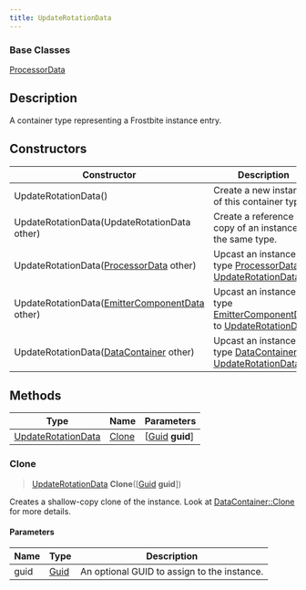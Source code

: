 ```yaml
---
title: UpdateRotationData
---
```

### Base Classes

[ProcessorData](ProcessorData)

## Description

A container type representing a Frostbite instance entry.

## Constructors

| Constructor                                                                   | Description                                                                                                                 |
| ----------------------------------------------------------------------------- | --------------------------------------------------------------------------------------------------------------------------- |
| UpdateRotationData()                                                          | Create a new instance of this container type.                                                                               |
| UpdateRotationData(UpdateRotationData other)                                  | Create a reference copy of an instance of the same type.                                                                    |
| UpdateRotationData([ProcessorData](ProcessorData) other)                      | Upcast an instance of type [ProcessorData](ProcessorData) to [UpdateRotationData](UpdateRotationData).                      |
| UpdateRotationData([EmitterComponentData](EmitterComponentData) other)        | Upcast an instance of type [EmitterComponentData](EmitterComponentData) to [UpdateRotationData](UpdateRotationData).        |
| UpdateRotationData([DataContainer](/vext/ref/shared/class/datacontainer) other) | Upcast an instance of type [DataContainer](/vext/ref/shared/class/datacontainer) to [UpdateRotationData](UpdateRotationData). |

## Methods

| Type                                     | Name            | Parameters                                     |
| ---------------------------------------- | --------------- | ---------------------------------------------- |
| [UpdateRotationData](UpdateRotationData) | [Clone](#clone) | \[[Guid](/vext/ref/shared/class/guid) **guid**\] |

### Clone

> [UpdateRotationData](UpdateRotationData) **Clone**(\[[Guid](/vext/ref/shared/class/guid) **guid**\])

Creates a shallow-copy clone of the instance. Look at [DataContainer::Clone](/vext/ref/shared/class/datacontainer#clone) for more details.

#### Parameters

| Name | Type         | Description                                 |
| ---- | ------------ | ------------------------------------------- |
| guid | [Guid](Guid) | An optional GUID to assign to the instance. |
